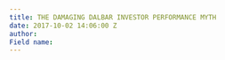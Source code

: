 ```yaml
---
title: THE DAMAGING DALBAR INVESTOR PERFORMANCE MYTH
date: 2017-10-02 14:06:00 Z
author: 
Field name: 
---
```


